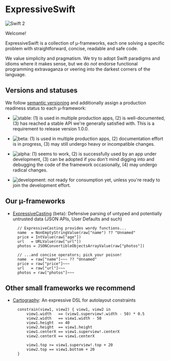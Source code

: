# ExpressiveSwift

<img src="https://img.shields.io/badge/Swift-2-brightgreen.svg" alt="Swift 2"> 

Welcome!

ExpressiveSwift is a collection of µ-frameworks, each one solving a specific problem with straightforward, concise, readable and safe code.

We value simplicity and pragmatism. We try to adopt Swift paradigms and idioms where it makes sense, but we do _not_ endorse functional programming extravaganza or veering into the darkest corners of the language.


## Versions and statuses

We follow [semantic versioning](http://semver.org) and additionally assign a production readiness status to each µ-framework:

* <img alt="stable" src="https://img.shields.io/badge/status-stable-brightgreen.svg"></a>: (1) is used in multiple production apps, (2) is well-documented, (3) has reached a stable API we're generally satisfied with. This is a requirement to release version 1.0.0.

* <img alt="beta" src="https://img.shields.io/badge/status-beta-yellowgreen.svg"></a>: (1) is used in multiple production apps, (2) documentation effort is in progress, (3) may still undergo heavy or incompatible changes.

* <img alt="alpha" src="https://img.shields.io/badge/status-alpha-orange.svg"></a>: (1) seems to work, (2) is successfully used by an app under development, (3) can be adopted if you don't mind digging into and debugging the code of the framework occasionally, (4) may undergo radical changes.

* <img alt="development" src="https://img.shields.io/badge/status-development-red.svg"></a>: not ready for consumption yet, unless you're ready to join the development effort.


## Our µ-frameworks

* [ExpressiveCasting](https://github.com/ExpressiveSwift/ExpressiveCasting) (beta): Defensive parsing of untyped and potentially untrusted data (JSON APIs, User Defaults and such)

        // ExpressiveCasting provides wordy functions...
        name  = NonEmptyStringValue(raw["name") ?? "Unnamed"
        price = IntValue(raw["age"])
        url   = URLValue(raw["url"])
        photos = JSONConvertibleObjectsArrayValue(raw["photos"])

        // ...and concise operators; pick your poison!
        name  = raw["name"]~~~ ?? "Unnamed"
        price = raw["price"]~~~
        url   = raw["url"]~~~ 
        photos = raw["photos"]~~~


## Other small frameworks we recommend

* [Cartography](https://github.com/robb/Cartography): An expressive DSL for autolayout constraints

        constrain(view1, view2) { view1, view2 in
            view1.width   == (view1.superview!.width - 50) * 0.5
            view2.width   == view1.width - 50
            view1.height  == 40
            view2.height  == view1.height
            view1.centerX == view1.superview!.centerX
            view2.centerX == view1.centerX

            view1.top >= view1.superview!.top + 20
            view2.top == view1.bottom + 20
        }
